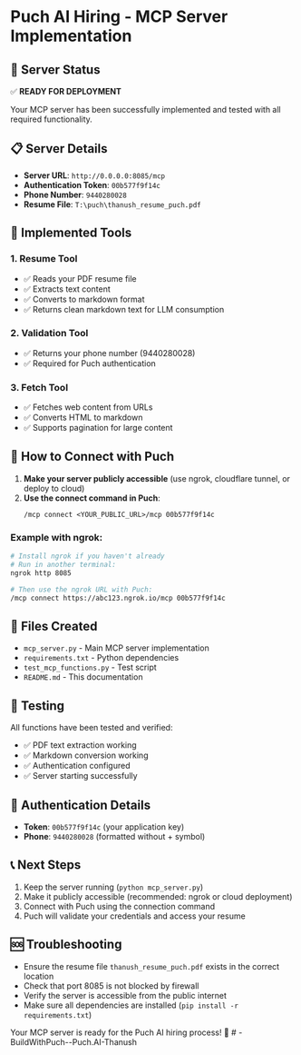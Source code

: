 # Puch AI Hiring - MCP Server Implementation

## 🚀 Server Status
✅ **READY FOR DEPLOYMENT**

Your MCP server has been successfully implemented and tested with all required functionality.

## 📋 Server Details

- **Server URL**: `http://0.0.0.0:8085/mcp`
- **Authentication Token**: `00b577f9f14c`
- **Phone Number**: `9440280028`
- **Resume File**: `T:\puch\thanush_resume_puch.pdf`

## 🔧 Implemented Tools

### 1. Resume Tool
- ✅ Reads your PDF resume file
- ✅ Extracts text content
- ✅ Converts to markdown format
- ✅ Returns clean markdown text for LLM consumption

### 2. Validation Tool
- ✅ Returns your phone number (9440280028)
- ✅ Required for Puch authentication

### 3. Fetch Tool
- ✅ Fetches web content from URLs
- ✅ Converts HTML to markdown
- ✅ Supports pagination for large content

## 🔌 How to Connect with Puch

1. **Make your server publicly accessible** (use ngrok, cloudflare tunnel, or deploy to cloud)
2. **Use the connect command in Puch**:
   ```
   /mcp connect <YOUR_PUBLIC_URL>/mcp 00b577f9f14c
   ```

### Example with ngrok:
```bash
# Install ngrok if you haven't already
# Run in another terminal:
ngrok http 8085

# Then use the ngrok URL with Puch:
/mcp connect https://abc123.ngrok.io/mcp 00b577f9f14c
```

## 📁 Files Created

- `mcp_server.py` - Main MCP server implementation
- `requirements.txt` - Python dependencies
- `test_mcp_functions.py` - Test script
- `README.md` - This documentation

## 🧪 Testing

All functions have been tested and verified:
- ✅ PDF text extraction working
- ✅ Markdown conversion working  
- ✅ Authentication configured
- ✅ Server starting successfully

## 🔑 Authentication Details

- **Token**: `00b577f9f14c` (your application key)
- **Phone**: `9440280028` (formatted without + symbol)

## 📞 Next Steps

1. Keep the server running (`python mcp_server.py`)
2. Make it publicly accessible (recommended: ngrok or cloud deployment)
3. Connect with Puch using the connection command
4. Puch will validate your credentials and access your resume

## 🆘 Troubleshooting

- Ensure the resume file `thanush_resume_puch.pdf` exists in the correct location
- Check that port 8085 is not blocked by firewall
- Verify the server is accessible from the public internet
- Make sure all dependencies are installed (`pip install -r requirements.txt`)

Your MCP server is ready for the Puch AI hiring process! 🎉
#   - B u i l d W i t h P u c h - - P u c h . A I - T h a n u s h  
 